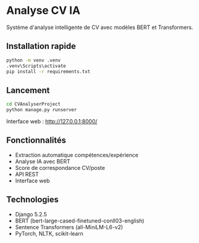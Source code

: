 ﻿# Analyse CV IA

Système d'analyse intelligente de CV avec modèles BERT et Transformers.

## Installation rapide
```bash
python -m venv .venv
.venv\Scripts\activate
pip install -r requirements.txt
```

## Lancement
```bash
cd CVAnalyserProject
python manage.py runserver
```

Interface web : http://127.0.0.1:8000/

## Fonctionnalités
- Extraction automatique compétences/expérience
- Analyse IA avec BERT
- Score de correspondance CV/poste
- API REST
- Interface web

## Technologies
- Django 5.2.5
- BERT (bert-large-cased-finetuned-conll03-english)
- Sentence Transformers (all-MiniLM-L6-v2)
- PyTorch, NLTK, scikit-learn
